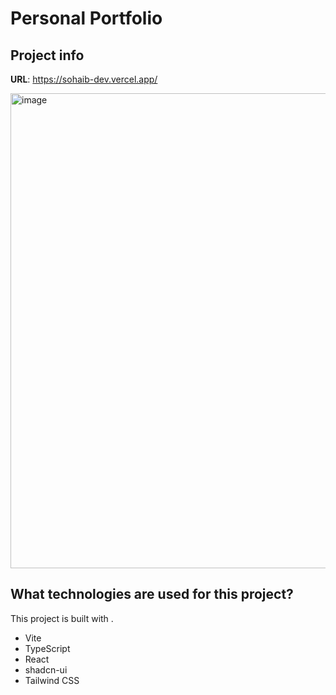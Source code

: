 # Personal Portfolio

## Project info

**URL**: https://sohaib-dev.vercel.app/

<img width="1489" height="760" alt="image" src="https://github.com/user-attachments/assets/66684cc6-eb9a-48be-9c0a-90f1115fcf27" />

## What technologies are used for this project?

This project is built with .

- Vite
- TypeScript
- React
- shadcn-ui
- Tailwind CSS
